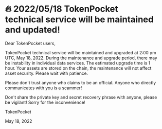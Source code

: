 # 🔥 2022/05/18 TokenPocket technical service will be maintained and updated!

Dear TokenPocket users,

TokenPocket technical service will be maintained and upgraded at 2:00 pm UTC, May 18, 2022. During the maintenance and upgrade period, there may be instability in individual data services. The estimated upgrade time is 1 hour. Your assets are stored on the chain, the maintenance will not affect asset security. Please wait with patience.&#x20;

Please don't trust anyone who claims to be an official. Anyone who directly communicates with you is a scammer!&#x20;

Don't share the private key and secret recovery phrase with anyone, please be vigilant! Sorry for the inconvenience!



TokenPocket&#x20;

May 18, 2022
